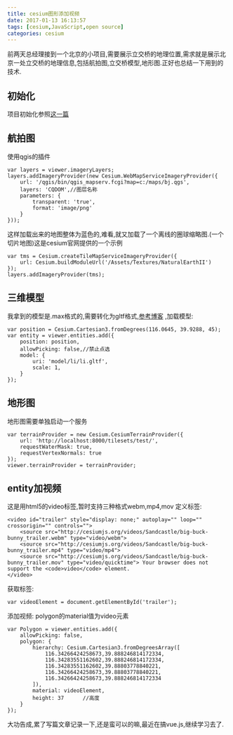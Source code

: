 ```yaml
---
title: cesium图形添加视频
date: 2017-01-13 16:13:57
tags: [cesium,JavaScript,open source]
categories: cesium
---
```

前两天总经理接到一个北京的小项目,需要展示立交桥的地理位置,需求就是展示北京一处立交桥的地理信息,包括航拍图,立交桥模型,地形图.正好也总结一下用到的技术.
<!--more-->
## 初始化
项目初始化参照[这一篇](https://chaossoong.github.io/2016/06/17/cesium%E8%87%AA%E5%AD%A6%E7%BB%8F%E9%AA%8C/)
## 航拍图
使用qgis的插件

    var layers = viewer.imageryLayers;
    layers.addImageryProvider(new Cesium.WebMapServiceImageryProvider({
        url: '/qgis/bin/qgis_mapserv.fcgi?map=c:/maps/bj.qgs',
        layers: 'CQDOM',//图层名称
        parameters: {
            transparent: 'true',
            format: 'image/png'
        }
    }));

这样加载出来的地图整体为蓝色的,难看,就又加载了一个离线的圈球缩略图.(一个切片地图)这是cesium官网提供的一个示例

    var tms = Cesium.createTileMapServiceImageryProvider({
        url: Cesium.buildModuleUrl('/Assets/Textures/NaturalEarthII')
    });
    layers.addImageryProvider(tms);

## 三维模型
我拿到的模型是.max格式的,需要转化为gltf格式,[参考博客](http://blog.csdn.net/l491453302/article/details/46766909) ,加载模型:

    var position = Cesium.Cartesian3.fromDegrees(116.0645, 39.9288, 45);
    var entity = viewer.entities.add({
        position: position,
        allowPicking: false,//禁止点选
        model: {
            uri: 'model/li/li.gltf',
            scale: 1,
        }
    });

## 地形图
地形图需要单独启动一个服务

    var terrainProvider = new Cesium.CesiumTerrainProvider({
        url: 'http://localhost:8000/tilesets/test/',
        requestWaterMask: true,
        requestVertexNormals: true
    });
    viewer.terrainProvider = terrainProvider;

## entity加视频
这是用html5的video标签,暂时支持三种格式webm,mp4,mov
定义标签:

    <video id="trailer" style="display: none;" autoplay="" loop="" crossorigin="" controls="">
        <source src="http://cesiumjs.org/videos/Sandcastle/big-buck-bunny_trailer.webm" type="video/webm">
        <source src="http://cesiumjs.org/videos/Sandcastle/big-buck-bunny_trailer.mp4" type="video/mp4">
        <source src="http://cesiumjs.org/videos/Sandcastle/big-buck-bunny_trailer.mov" type="video/quicktime"> Your browser does not support the <code>video</code> element.
    </video>

获取标签:

    var videoElement = document.getElementById('trailer');

添加视频:
polygon的material值为video元素

    var Polygon = viewer.entities.add({
        allowPicking: false,
        polygon: {
            hierarchy: Cesium.Cartesian3.fromDegreesArray([
                116.34266424258673,39.888246814172334,
                116.34283551162602,39.888246814172334,
                116.34283551162602,39.88803778840221,
                116.34266424258673,39.88803778840221,
                116.34266424258673,39.888246814172334
            ]),
            material: videoElement,
            height: 37      //高度
        }
    });

大功告成,累了写篇文章记录一下,还是蛮可以的嘛,最近在搞vue.js,继续学习去了.


